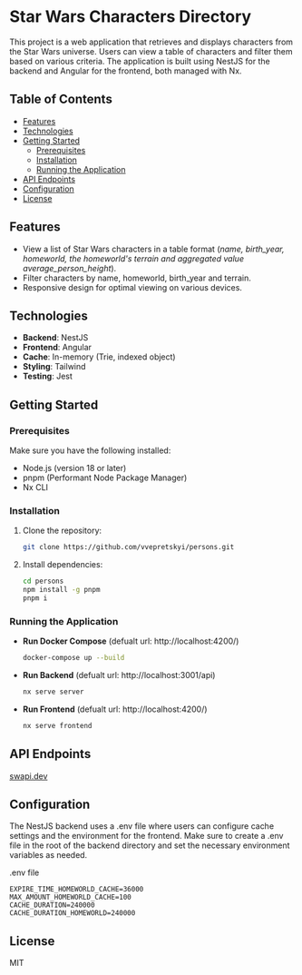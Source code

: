 # Star Wars Characters Directory

This project is a web application that retrieves and displays characters from the Star Wars universe. Users can view a table of characters and filter them based on various criteria. The application is built using NestJS for the backend and Angular for the frontend, both managed with Nx.

## Table of Contents

- [Features](#features)
- [Technologies](#technologies)
- [Getting Started](#getting-started)
  - [Prerequisites](#prerequisites)
  - [Installation](#installation)
  - [Running the Application](#running-the-application)
- [API Endpoints](#api-endpoints)
- [Configuration](#configuration)
- [License](#license)

## Features

- View a list of Star Wars characters in a table format (*name, birth_year, homeworld, the homeworld's terrain and aggregated value average_person_height*).
- Filter characters by name, homeworld, birth_year and terrain.
- Responsive design for optimal viewing on various devices.

## Technologies

- **Backend**: NestJS
- **Frontend**: Angular
- **Cache**: In-memory (Trie, indexed object)
- **Styling**: Tailwind
- **Testing**: Jest

## Getting Started

### Prerequisites

Make sure you have the following installed:

- Node.js (version 18 or later)
- pnpm (Performant Node Package Manager)
- Nx CLI

### Installation

1. Clone the repository:

   ```bash
   git clone https://github.com/vvepretskyi/persons.git

2. Install dependencies:

   ```bash
   cd persons
   npm install -g pnpm
   pnpm i

### Running the Application

- **Run Docker Compose** (defualt url: http://localhost:4200/)

   ```bash
   docker-compose up --build

- **Run Backend** (defualt url: http://localhost:3001/api)

   ```bash
   nx serve server

- **Run Frontend** (defualt url: http://localhost:4200/)

   ```bash
   nx serve frontend

## API Endpoints

[swapi.dev](https://swapi.dev/api/)

## Configuration
The NestJS backend uses a .env file where users can configure cache settings and the environment for the frontend. Make sure to create a .env file in the root of the backend directory and set the necessary environment variables as needed.

.env file

    EXPIRE_TIME_HOMEWORLD_CACHE=36000
    MAX_AMOUNT_HOMEWORLD_CACHE=100
    CACHE_DURATION=240000
    CACHE_DURATION_HOMEWORLD=240000

## License
MIT
